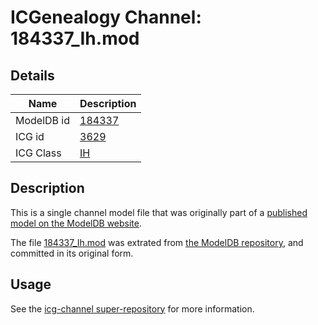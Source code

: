 # ICGenealogy Channel: 184337\_Ih.mod

## Details

Name | Description
---- | -----------
ModelDB id | [184337](http://senselab.med.yale.edu/ModelDB/ShowModel.cshtml?model=184337)
ICG id | [3629](http://icg.neurotheory.ox.ac.uk/channels/4/3629)
ICG Class | [IH](http://icg.neurotheory.ox.ac.uk/channels/4)

## Description

This is a single channel model file that was originally part of a [published model on the ModelDB website](http://senselab.med.yale.edu/mModelDB/ShowModel.cshtml?model=184337).

The file [184337\_Ih.mod](184337_Ih.mod) was extrated from [the ModelDB repository](http://senselab.med.yale.edu/ModelDB/ShowModel.cshtml?model=184337), and committed in its original form.

## Usage

See the [icg-channel super-repository](https://github.com/icgenealogy/icg-channels) for more information.